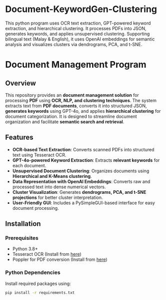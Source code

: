 # Document-KeywordGen-Clustering
This python program uses OCR text extraction, GPT-powered keyword extraction, and hierarchical clustering. It processes PDFs into JSON, generates keywords, and applies unsupervised clustering. Supporting bilingual text (Malay &amp; English), it uses OpenAI embeddings for semantic analysis and visualizes clusters via dendrograms, PCA, and t-SNE.
# Document Management Program  

## Overview  
This repository provides an **document management solution** for processing **PDF** using **OCR, NLP, and clustering techniques**. The system extracts text from **PDF documents**, converts it into structured JSON, **generates keywords** using GPT-4o, and applies **hierarchical clustering** for document categorization. It is designed to streamline document organization and facilitate **semantic search and retrieval**.

## Features  
- **OCR-based Text Extraction**: Converts scanned PDFs into structured text using Tesseract OCR.  
- **GPT-4o-powered Keyword Extraction**: Extracts **relevant keywords** for each document.  
- **Unsupervised Document Clustering**: Organizes documents using **Hierarchical and K-Means clustering**.  
- **Data Representation with OpenAI Embeddings**: Converts raw and processed text into dense numerical vectors.  
- **Cluster Visualization**: Generates **dendrograms, PCA, and t-SNE projections** for better cluster interpretation.  
- **User-Friendly GUI**: Includes a PySimpleGUI-based interface for easy document processing.  

## Installation  
### **Prerequisites**  
- Python 3.8+  
- Tesseract OCR (Install from [here](https://github.com/UB-Mannheim/tesseract/wiki))  
- Poppler for PDF conversion (Install from [here](https://poppler.freedesktop.org/))  

### **Python Dependencies**  
Install required packages using:  
```sh
pip install -r requirements.txt
